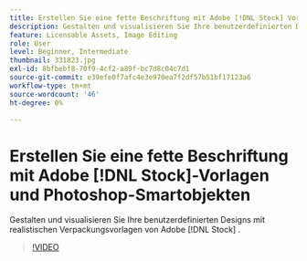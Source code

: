 ```yaml
---
title: Erstellen Sie eine fette Beschriftung mit Adobe [!DNL Stock] Vorlagen und Photoshop Smartobjekten
description: Gestalten und visualisieren Sie Ihre benutzerdefinierten Designs mit realistischen Verpackungsvorlagen von Adobe [!DNL Stock]
feature: Licensable Assets, Image Editing
role: User
level: Beginner, Intermediate
thumbnail: 331823.jpg
exl-id: 8bfbebf8-70f9-4cf2-a89f-bc7d8c04c7d1
source-git-commit: e39efe0f7afc4e3e970ea7f2df57b51bf17123a6
workflow-type: tm+mt
source-wordcount: '46'
ht-degree: 0%

---
```


# Erstellen Sie eine fette Beschriftung mit Adobe [!DNL Stock]-Vorlagen und Photoshop-Smartobjekten

Gestalten und visualisieren Sie Ihre benutzerdefinierten Designs mit realistischen Verpackungsvorlagen von Adobe [!DNL Stock]    .

>[!VIDEO](https://video.tv.adobe.com/v/331823?hidetitle=true)
